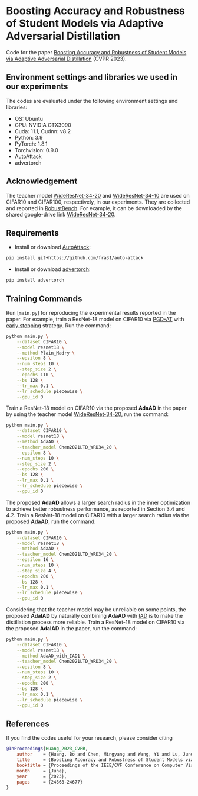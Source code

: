 # Boosting Accuracy and Robustness of Student Models via Adaptive Adversarial Distillation 

Code for the paper [Boosting Accuracy and Robustness of Student Models via Adaptive Adversarial Distillation](https://openaccess.thecvf.com/content/CVPR2023/html/Huang_Boosting_Accuracy_and_Robustness_of_Student_Models_via_Adaptive_Adversarial_CVPR_2023_paper.html) (CVPR 2023).



## Environment settings and libraries we used in our experiments

The codes are evaluated under the following environment settings and libraries:
- OS: Ubuntu
- GPU: NVIDIA GTX3090
- Cuda: 11.1, Cudnn: v8.2
- Python: 3.9
- PyTorch: 1.8.1
- Torchvision: 0.9.0
- AutoAttack
- advertorch

## Acknowledgement
The teacher model [WideResNet-34-20](https://arxiv.org/abs/2111.02331) and [WideResNet-34-10](https://arxiv.org/abs/2111.02331) are used on CIFAR10 and CIFAR100, respectively, in our experiments. They are collected and reported in [RobustBench](https://robustbench.github.io/). For example, it can be downloaded by the shared google-drive link [WideResNet-34-20](https://drive.google.com/uc?export=download&id=1-5JmY9rapuGwCUc2nPvy7Rb_sn_dHhFm). 

## Requirements
- Install or download [AutoAttack](https://github.com/fra31/auto-attack):
```.bash
pip install git+https://github.com/fra31/auto-attack
```

- Install or download [advertorch](https://github.com/BorealisAI/advertorch):
```.bash
pip install advertorch
```

## Training Commands
Run [`main.py`] for reproducing the experimental results reported in the paper. For example, train a ResNet-18 model on CIFAR10 via [PGD-AT](https://arxiv.org/abs/1706.06083) with [early stopping](https://arxiv.org/abs/2002.11569) strategy. Run the command:

```.bash
python main.py \
    --dataset CIFAR10 \
    --model resnet18 \
    --method Plain_Madry \
    --epsilon 8 \
    --num_steps 10 \
    --step_size 2 \
    --epochs 110 \
    --bs 128 \
    --lr_max 0.1 \
    --lr_schedule piecewise \
    --gpu_id 0
```

Train a ResNet-18 model on CIFAR10 via the proposed **AdaAD** in the paper by using the teacher model [WideResNet-34-20](https://arxiv.org/abs/2111.02331), run the command:
```.bash
python main.py \
    --dataset CIFAR10 \
    --model resnet18 \
    --method AdaAD \
    --teacher_model Chen2021LTD_WRD34_20 \
    --epsilon 8 \
    --num_steps 10 \
    --step_size 2 \
    --epochs 200 \
    --bs 128 \
    --lr_max 0.1 \
    --lr_schedule piecewise \
    --gpu_id 0
```

The proposed **AdaAD** allows a larger search radius in the inner optimization to achieve better robustness performance, as reported in Section 3.4 and 4.2. Train a ResNet-18 model on CIFAR10 with a larger search radius via the proposed **AdaAD**, run the command:
```.bash
python main.py \
    --dataset CIFAR10 \
    --model resnet18 \
    --method AdaAD \
    --teacher_model Chen2021LTD_WRD34_20 \
    --epsilon 16 \
    --num_steps 10 \
    --step_size 4 \
    --epochs 200 \
    --bs 128 \
    --lr_max 0.1 \
    --lr_schedule piecewise \
    --gpu_id 0
```

Considering that the teacher model may be unreliable on some points, the proposed **AdaIAD** by naturally combining **AdaAD** with [IAD](https://arxiv.org/abs/2106.04928) is to make the distillation process more reliable. Train a ResNet-18 model on CIFAR10 via the proposed **AdaIAD** in the paper, run the command:
```.bash
python main.py \
    --dataset CIFAR10 \
    --model resnet18 \
    --method AdaAD_with_IAD1 \
    --teacher_model Chen2021LTD_WRD34_20 \
    --epsilon 8 \
    --num_steps 10 \
    --step_size 2 \
    --epochs 200 \
    --bs 128 \
    --lr_max 0.1 \
    --lr_schedule piecewise \
    --gpu_id 0
```

## References
If you find the codes useful for your research, please consider citing
```bib
@InProceedings{Huang_2023_CVPR,
    author    = {Huang, Bo and Chen, Mingyang and Wang, Yi and Lu, Junda and Cheng, Minhao and Wang, Wei},
    title     = {Boosting Accuracy and Robustness of Student Models via Adaptive Adversarial Distillation},
    booktitle = {Proceedings of the IEEE/CVF Conference on Computer Vision and Pattern Recognition (CVPR)},
    month     = {June},
    year      = {2023},
    pages     = {24668-24677}
}
```
